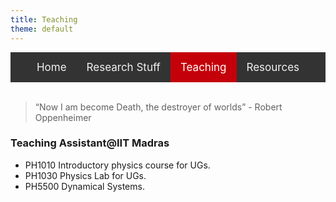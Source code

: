 ```yaml
---
title: Teaching
theme: default
---
```

<style>
    
/* Add a black background color to the top navigation */
.topnav {
  background-color: #333;
  overflow: hidden;
  display:flex;
  justify-content:center;
}

/* Style the links inside the navigation bar */
.topnav a {
  float: left;
  color: #f2f2f2;
  text-align: center;
  padding: 14px 16px;
  text-decoration: none;
  font-size: 17px;
}

/* Change the color of links on hover */
.topnav a:hover {
  background-color: #ddd;
  color: black;
}

/* Add a color to the active/current link */
.topnav a.active {
  background-color: #c4000a;
  color: white;
}
</style>
<div class="topnav">
<div>
  <a href="index.html">Home</a>
  <a href="res_pub_conf.html">Research Stuff</a>
  <a class="active" href="teaching.html">Teaching</a>
  <a href="resources.html">Resources</a>
</div>
</div>
<br>

> “Now I am become Death, the destroyer of worlds” - Robert Oppenheimer

### Teaching Assistant@IIT Madras

- PH1010 Introductory physics course for UGs.
- PH1030 Physics Lab for UGs.
- PH5500 Dynamical Systems.